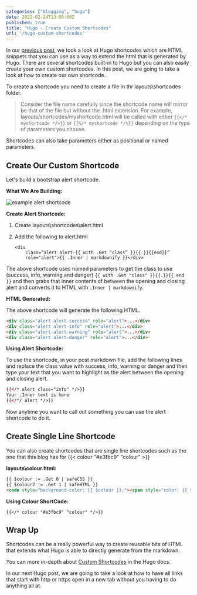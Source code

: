 ```yaml
---
categories: ["blogging", "hugo"]
date: 2022-02-24T13:00:00Z
published: true
title: "Hugo - Create Custom Shortcodes"
url: '/hugo-custom-shortcodes'
---
```


In our [previous post](/hugo-built-in-shortcodes),  we took a look at Hugo shortcodes which are HTML snippets that you can use as a way to extend the html that is generated by Hugo.  There are several shortcodes built-in to Hugo but you can also easily create your own custom shortcodes.  In this post, we are going to take a look at how to create our own shortcode.

<!--more-->

To create a shortcode you need to create a file in thr layouts\shortcodes folder.

> Consider the file name carefully since the shortcode name will mirror be that of the file but without the .html extension. For example, layouts/shortcodes/myshortcode.html will be called with either `{{</* myshortcode */>}}` or `{{%/* myshortcode */%}}` depending on the type of parameters you choose.

Shortcodes can also take parameters either as positional or named parameters.

## Create Our Custom Shortcode

Let's build a bootstrap alert shortcode.

**What We Are Building:**

![example alert shortcode](/images/hugo/custom-shortcodes/example-alert.png)

**Create Alert Shortcode:**

1. Create layouts\shortcodes\alert.html
1. Add the following to alert.html

    ```text
    <div
        class=“alert alert-{{ with .Get “class” }}{{.}}{{end}}”
        role="alert">{{ .Inner | markdownify }}</div>
    ```

The above shortcode uses named parameters to get the class to use (success, info, warning and danger) `{{ with .Get "class" }}{{.}}{{ end }}` and then grabs that inner contents of between the opening and closing alert and converts it to HTML with `.Inner | markdownify`.

**HTML Generated:**

The above shortcode will generate the following HTML.

```html
<div class="alert alert-success" role="alert">...</div>
<div class="alert alert-info" role="alert">...</div>
<div class="alert alert-warning" role="alert">...</div>
<div class="alert alert-danger" role="alert">...</div>
```

**Using Alert Shortcode:**

To use the shortcode, in your post markdown file, add the following lines and replace the class value with success, info, warning or danger and then type your text that you want to highlight as the alert between the opening and closing alert.

```html
{{</* alert class="info" */>}}
Your .Inner text is here
{{</*/ alert */>}}
```

Now anytime you want to call out something you can use the alert shortcode to do it.

## Create Single Line Shortcode

You can also create shortcodes that are single line shortcodes such as the one that this blog has for {{< colour "#e3fbc9" "colour" >}}

**layouts\colour.html:**

```html
{{ $colour := .Get 0 | safeCSS }}
{{ $colour2 := .Get 1 | safeHTML }}
<code style="background-color: {{ $colour }};"><span style="color: {{ $colour }}; filter:  grayscale(1) invert(1) contrast(100);">{{ $colour2 }}</span></code>
```

**Using Colour ShortCode:**

```text
{{</* colour "#e3fbc9" "colour" */>}}
```

## Wrap Up

Shortcodes can be a really powerful way to create reusable bits of HTML that extends what Hugo is able to directly generate from the markdown.

You can more in-depth about [Custom Shortcodes](https://gohugo.io/templates/shortcode-templates/) in the Hugo docs.

In our next Hugo post, we are going to take a look at how to have all links that start with http or https open in a new tab without you having to do anything all at.
